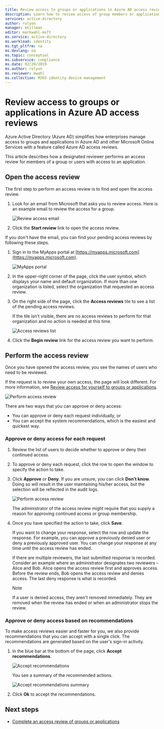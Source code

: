 ```yaml
---
title: Review access to groups or applications in Azure AD access reviews | Microsoft Docs
description: Learn how to review access of group members or application access in Azure Active Directory access reviews.
services: active-directory
author: rolyon
manager: mtillman
editor: markwahl-msft
ms.service: active-directory
ms.workload: identity
ms.tgt_pltfrm: na
ms.devlang: na
ms.topic: conceptual
ms.subservice: compliance
ms.date: 02/20/2019
ms.author: rolyon
ms.reviewer: mwahl
ms.collection: M365-identity-device-management
---
```


# Review access to groups or applications in Azure AD access reviews

Azure Active Directory (Azure AD) simplifies how enterprises manage access to groups and applications in Azure AD and other Microsoft Online Services with a feature called Azure AD access reviews.

This article describes how a designated reviewer performs an access review for members of a group or users with access to an application.

## Open the access review

The first step to perform an access review is to find and open the access review.

1. Look for an email from Microsoft that asks you to review access. Here is an example email to review the access for a group.

    ![Review access email](./media/perform-access-review/access-review-email.png)

1. Click the **Start review** link to open the access review.

If you don't have the email, you can find your pending access reviews by following these steps.

1. Sign in to the MyApps portal at [https://myapps.microsoft.com](https://myapps.microsoft.com).

    ![MyApps portal](./media/perform-access-review/myapps-access-panel.png)

1. In the upper-right corner of the page, click the user symbol, which displays your name and default organization. If more than one organization is listed, select the organization that requested an access review.

1. On the right side of the page, click the **Access reviews** tile to see a list of the pending access reviews.

    If the tile isn't visible, there are no access reviews to perform for that organization and no action is needed at this time.

    ![Access reviews list](./media/perform-access-review/access-reviews-list.png)

1. Click the **Begin review** link for the access review you want to perform.

## Perform the access review

Once you have opened the access review, you see the names of users who need to be reviewed.

If the request is to review your own access, the page will look different. For more information, see [Review access for yourself to groups or applications](review-your-access.md).

![Perform access review](./media/perform-access-review/perform-access-review.png)

There are two ways that you can approve or deny access:

- You can approve or deny each request individually, or
- You can accept the system recommendations, which is the easiest and quickest way.

### Approve or deny access for each request

1. Review the list of users to decide whether to approve or deny their continued access.

1. To approve or deny each request, click the row to open the window to specify the action to take.

1. Click **Approve** or **Deny**. If you are unsure, you can click **Don't know**. Doing so will result in the user maintaining his/her access, but the selection will be reflected in the audit logs.

    ![Perform access review](./media/perform-access-review/approve-deny.png)

    The administrator of the access review might require that you supply a reason for approving continued access or group membership.

1. Once you have specified the action to take, click **Save**.

    If you want to change your response, select the row and update the response. For example, you can approve a previously denied user or deny a previously approved user. You can change your response at any time until the access review has ended.

    If there are multiple reviewers, the last submitted response is recorded. Consider an example where an administrator designates two reviewers – Alice and Bob. Alice opens the access review first and approves access. Before the review ends, Bob opens the access review and denies access. The last deny response is what is recorded.

    > [!NOTE]
    > If a user is denied access, they aren't removed immediately. They are removed when the review has ended or when an administrator stops the review.

### Approve or deny access based on recommendations

To make access reviews easier and faster for you, we also provide recommendations that you can accept with a single click. The recommendations are generated based on the user's sign-in activity.

1. In the blue bar at the bottom of the page, click **Accept recommendations**.

    ![Accept recommendations](./media/perform-access-review/accept-recommendations.png)

    You see a summary of the recommended actions.

    ![Accept recommendations summary](./media/perform-access-review/accept-recommendations-summary.png)

1. Click **Ok** to accept the recommendations.

## Next steps

- [Complete an access review of groups or applications](complete-access-review.md)
